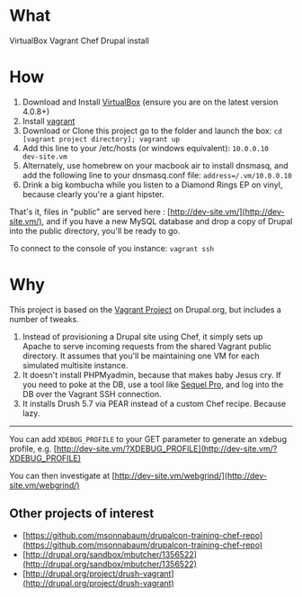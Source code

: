 # What
VirtualBox Vagrant Chef Drupal install


# How
1. Download and Install [VirtualBox](http://www.virtualbox.org/) (ensure you are on the latest version 4.0.8+)
2. Install [vagrant](http://vagrantup.com/v1/docs/getting-started/index.html)
3. Download or Clone this project go to the folder and launch the box:
    `cd [vagrant project directory];
    vagrant up`
4. Add this line to your /etc/hosts (or windows equivalent):
    `10.0.0.10        dev-site.vm`
5. Alternately, use homebrew on your macbook air to install dnsmasq, and add the following line to your dnsmasq.conf file:
    `address=/.vm/10.0.0.10`
6. Drink a big kombucha while you listen to a Diamond Rings EP on vinyl, because clearly you're a giant hipster.


That's it, files in "public" are served here : [http://dev-site.vm/](http://dev-site.vm/), and if you have a new MySQL database and drop a copy of Drupal into the public directory, you'll be ready to go.

To connect to the console of you instance:
    `vagrant ssh` 

# Why
This project is based on the [Vagrant Project](http://drupal.org/project/vagrant) on Drupal.org, but includes a number of tweaks.

1. Instead of provisioning a Drupal site using Chef, it simply sets up Apache to serve incoming requests from the shared Vagrant public directory. It assumes that you'll be maintaining one VM for each simulated multisite instance.
2. It doesn't install PHPMyadmin, because that makes baby Jesus cry. If you need to poke at the DB, use a tool like [Sequel Pro](http://www.sequelpro.com/), and log into the DB over the Vagrant SSH connection.
3. It installs Drush 5.7 via PEAR instead of a custom Chef recipe. Because lazy.

--------

You can add `XDEBUG_PROFILE` to your GET parameter to generate an xdebug profile, e.g. [http://dev-site.vm/?XDEBUG_PROFILE](http://dev-site.vm/?XDEBUG_PROFILE)

You can then investigate at [http://dev-site.vm/webgrind/](http://dev-site.vm/webgrind/)


## Other projects of interest

*  [https://github.com/msonnabaum/drupalcon-training-chef-repo](https://github.com/msonnabaum/drupalcon-training-chef-repo)
*  [http://drupal.org/sandbox/mbutcher/1356522](http://drupal.org/sandbox/mbutcher/1356522)
*  [http://drupal.org/project/drush-vagrant](http://drupal.org/project/drush-vagrant)
